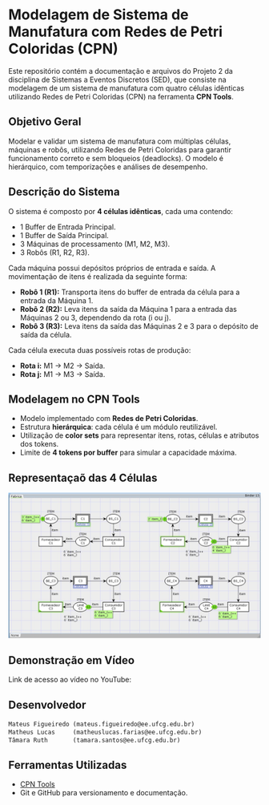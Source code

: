 # Modelagem de Sistema de Manufatura com Redes de Petri Coloridas (CPN)

Este repositório contém a documentação e arquivos do Projeto 2 da disciplina de Sistemas a Eventos Discretos (SED), que consiste na modelagem de um sistema de manufatura com quatro células idênticas utilizando Redes de Petri Coloridas (CPN) na ferramenta **CPN Tools**.

## Objetivo Geral

Modelar e validar um sistema de manufatura com múltiplas células, máquinas e robôs, utilizando Redes de Petri Coloridas para garantir funcionamento correto e sem bloqueios (deadlocks). O modelo é hierárquico, com temporizações e análises de desempenho.

## Descrição do Sistema

O sistema é composto por **4 células idênticas**, cada uma contendo:

- 1 Buffer de Entrada Principal.
- 1 Buffer de Saída Principal.
- 3 Máquinas de processamento (M1, M2, M3).
- 3 Robôs (R1, R2, R3).

Cada máquina possui depósitos próprios de entrada e saída. A movimentação de itens é realizada da seguinte forma:

- **Robô 1 (R1):** Transporta itens do buffer de entrada da célula para a entrada da Máquina 1.
- **Robô 2 (R2):** Leva itens da saída da Máquina 1 para a entrada das Máquinas 2 ou 3, dependendo da rota (i ou j).
- **Robô 3 (R3):** Leva itens da saída das Máquinas 2 e 3 para o depósito de saída da célula.

Cada célula executa duas possíveis rotas de produção:
- **Rota i:** M1 → M2 → Saída.
- **Rota j:** M1 → M3 → Saída.

## Modelagem no CPN Tools

- Modelo implementado com **Redes de Petri Coloridas**.
- Estrutura **hierárquica**: cada célula é um módulo reutilizável.
- Utilização de **color sets** para representar itens, rotas, células e atributos dos tokens.
- Limite de **4 tokens por buffer** para simular a capacidade máxima.

## Representaçaõ das 4 Células

![Imagem indisponível](Celulas.jpeg)

## Demonstração em Vídeo

Link de acesso ao vídeo no YouTube: 

## Desenvolvedor

    Mateus Figueiredo (mateus.figueiredo@ee.ufcg.edu.br)
    Matheus Lucas     (matheuslucas.farias@ee.ufcg.edu.br)
    Tâmara Ruth       (tamara.santos@ee.ufcg.edu.br)

## Ferramentas Utilizadas

- [CPN Tools](https://cpntools.org)
- Git e GitHub para versionamento e documentação.

